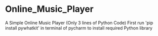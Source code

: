 # Online_Music_Player
A Simple Online Music Player (Only 3 lines of Python Code)
First run 'pip install pywhatkit' in terminal of pycharm to install required Python library
